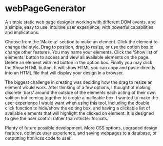 # webPageGenerator
A simple static web page designer working with different DOM events, and a simple, easy to use, intuitive user experience, with powerful capabilities and implications. 

Choose from the 'Make a:' section to make an element. Click the element to change the style. Drag to position, drag to resize, or use the option box to change other features. You may name your elements. Click the 'Show list of elements' button to access and view all available elements on the page. Delete an element with red button in the option box. Finally you may click the Show HTML button. It will show HTML you can copy and paste directly into an HTML file that will display your design in a browser.

The biggest challenge in creating was deciding how the drag to resize an element would work. After thinking of a few options, I thought of making discrete 'bars' around the outside of the elements each acting of their own volition but coming together to create a malleable box. I wanted to make the user experience I would want when using this tool, including the double click function to hide/show the editing box, and having a clickable list of available elements that will highlight the clicked on element. It is designed to give the user control rather than stricter formats. 

Plenty of future possible development. More CSS options, upgraded design features, optimize user experience, and saving webpages to a database, or outputting html/css code to user. 


